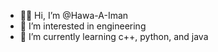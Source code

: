 - 👋🏽 Hi, I’m @Hawa-A-Iman
- 👀 I’m interested in engineering
- 🌱 I’m currently learning c++, python, and java
